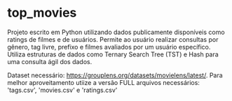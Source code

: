 # top_movies

Projeto escrito em Python utilizando dados publicamente disponíveis como ratings de filmes e de usuários. 
Permite ao usuário realizar consultas por gênero, tag livre, prefixo e filmes avaliados por um usuário específico. 
Utiliza estruturas de dados como Ternary Search Tree (TST) e Hash para uma consulta ágil dos dados.

Dataset necessário:
https://grouplens.org/datasets/movielens/latest/.
Para melhor aproveitamento utiize a versão FULL
arquivos necessários: 'tags.csv', 'movies.csv' e 'ratings.csv'

